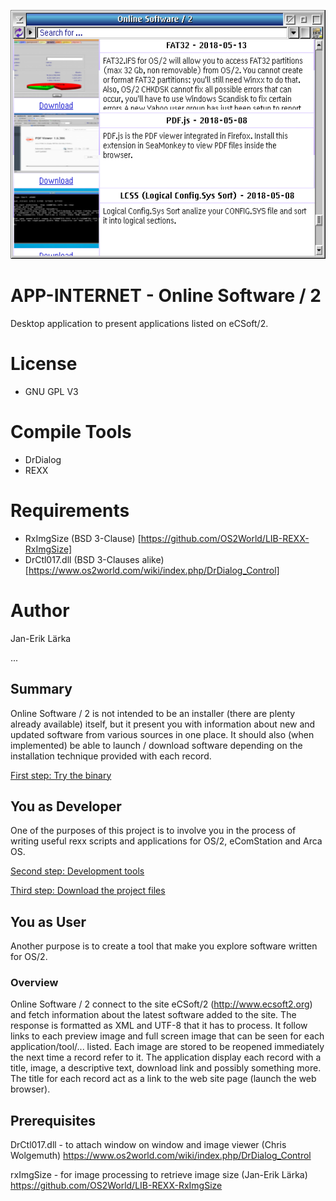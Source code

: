 ![Program window of Online Sofware / 2](https://github.com/OS2World/APP-INTERNET-Online_Software_2/blob/master/OnlineSoftware2.png)

# APP-INTERNET - Online Software / 2
Desktop application to present applications listed on eCSoft/2.

# License
* GNU GPL V3

# Compile Tools
* DrDialog
* REXX

# Requirements
* RxImgSize (BSD 3-Clause) [https://github.com/OS2World/LIB-REXX-RxImgSize]
* DrCtl017.dll (BSD 3-Clauses alike) [https://www.os2world.com/wiki/index.php/DrDialog_Control]

# Author
Jan-Erik Lärka

...

## Summary
Online Software / 2 is not intended to be an installer (there are plenty already available) itself, but it present you with information about new and updated software from various sources in one place.
It should also (when implemented) be able to launch / download software depending on the installation technique provided with each record.

[First step: Try the binary](https://github.com/OS2World/APP-INTERNET-Online_Software_2/wiki/First-step:-Try-the-binary)

## You as Developer
One of the purposes of this project is to involve you in the process of writing useful rexx scripts and applications for OS/2, eComStation and Arca OS.

[Second step: Development tools](https://github.com/OS2World/APP-INTERNET-Online_Software_2/wiki/Second-step:-Development-tools)

[Third step: Download the project files](https://github.com/OS2World/APP-INTERNET-Online_Software_2/wiki/Third-step:-Download-the-project-files)

## You as User
Another purpose is to create a tool that make you explore software written for OS/2.

### Overview
Online Software / 2 connect to the site eCSoft/2 (http://www.ecsoft2.org) and fetch information about the latest software added to the site. 
The response is formatted as XML and UTF-8 that it has to process.
It follow links to each preview image and full screen image that can be seen for each application/tool/... listed.
Each image are stored to be reopened immediately the next time a record refer to it.
The application display each record with a title, image, a descriptive text, download link and possibly something more.
The title for each record act as a link to the web site page (launch the web browser).

## Prerequisites
DrCtl017.dll - to attach window on window and image viewer (Chris Wolgemuth)
  https://www.os2world.com/wiki/index.php/DrDialog_Control 

rxImgSize - for image processing to retrieve image size (Jan-Erik Lärka)
  https://github.com/OS2World/LIB-REXX-RxImgSize
